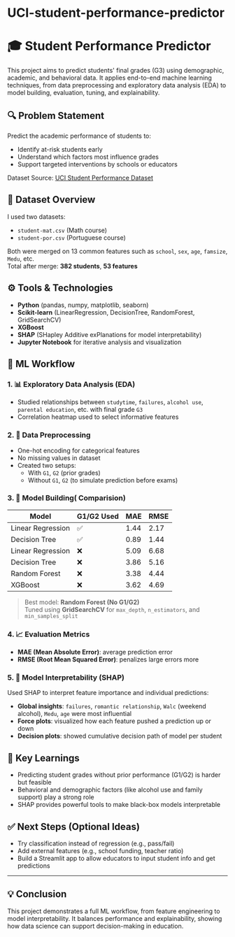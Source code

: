 # UCI-student-performance-predictor

# 🎓 Student Performance Predictor

This project aims to predict students' final grades (G3) using demographic, academic, and behavioral data. It applies end-to-end machine learning techniques, from data preprocessing and exploratory data analysis (EDA) to model building, evaluation, tuning, and explainability.

## 🔍 Problem Statement

Predict the academic performance of students to:
- Identify at-risk students early
- Understand which factors most influence grades
- Support targeted interventions by schools or educators

Dataset Source: [UCI Student Performance Dataset](https://archive.ics.uci.edu/ml/datasets/Student+Performance)

## 📁 Dataset Overview

I used two datasets:
- `student-mat.csv` (Math course)
- `student-por.csv` (Portuguese course)

Both were merged on 13 common features such as `school`, `sex`, `age`, `famsize`, `Medu`, etc.  
Total after merge: **382 students**, **53 features**

## ⚙️ Tools & Technologies

- **Python** (pandas, numpy, matplotlib, seaborn)
- **Scikit-learn** (LinearRegression, DecisionTree, RandomForest, GridSearchCV)
- **XGBoost**
- **SHAP** (SHapley Additive exPlanations for model interpretability)
- **Jupyter Notebook** for iterative analysis and visualization

## 🔬 ML Workflow

### 1. 📊 Exploratory Data Analysis (EDA)
- Studied relationships between `studytime`, `failures`, `alcohol use`, `parental education`, etc. with final grade `G3`
- Correlation heatmap used to select informative features

### 2. 🧹 Data Preprocessing
- One-hot encoding for categorical features
- No missing values in dataset
- Created two setups:
  - With `G1`, `G2` (prior grades)
  - Without `G1`, `G2` (to simulate prediction before exams)

### 3. 🤖 Model Building( Comparision)
| Model             | G1/G2 Used | MAE  | RMSE |
|------------------|------------|------|------|
| Linear Regression | ✅         | 1.44 | 2.17 |
| Decision Tree     | ✅         | 0.89 | 1.44 |
| Linear Regression | ❌         | 5.09 | 6.68 |
| Decision Tree     | ❌         | 3.86 | 5.16 |
| Random Forest     | ❌         | 3.38 | 4.44 |
| XGBoost           | ❌         | 3.62 | 4.69 |

> Best model: **Random Forest (No G1/G2)**  
> Tuned using **GridSearchCV** for `max_depth`, `n_estimators`, and `min_samples_split`

### 4. 📈 Evaluation Metrics
- **MAE (Mean Absolute Error)**: average prediction error
- **RMSE (Root Mean Squared Error)**: penalizes large errors more

### 5. 🧠 Model Interpretability (SHAP)
Used SHAP to interpret feature importance and individual predictions:
- **Global insights**: `failures`, `romantic relationship`, `Walc` (weekend alcohol), `Medu`, `age` were most influential
- **Force plots**: visualized how each feature pushed a prediction up or down
- **Decision plots**: showed cumulative decision path of model per student

## 📌 Key Learnings

- Predicting student grades without prior performance (G1/G2) is harder but feasible
- Behavioral and demographic factors (like alcohol use and family support) play a strong role
- SHAP provides powerful tools to make black-box models interpretable

## ✅ Next Steps (Optional Ideas)

- Try classification instead of regression (e.g., pass/fail)
- Add external features (e.g., school funding, teacher ratio)
- Build a Streamlit app to allow educators to input student info and get predictions

--------------------

## 💡 Conclusion

This project demonstrates a full ML workflow, from feature engineering to model interpretability. It balances performance and explainability, showing how data science can support decision-making in education.


